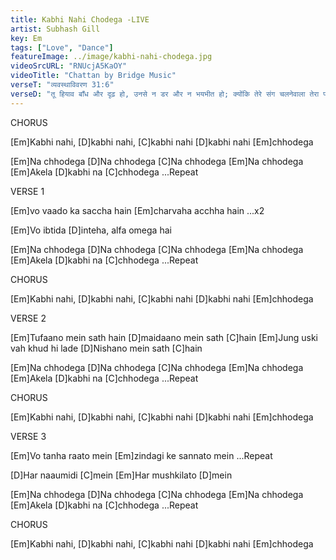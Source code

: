 ```yaml
---
title: Kabhi Nahi Chodega -LIVE
artist: Subhash Gill
key: Em
tags: ["Love", "Dance"]
featureImage: ../image/kabhi-nahi-chodega.jpg
videoSrcURL: "RNUcjA5KaOY"
videoTitle: "Chattan by Bridge Music"
verseT: "व्यवस्थाविवरण 31:6"
verseD: "तू हियाव बाँध और दृढ़ हो, उनसे न डर और न भयभीत हो; क्योंकि तेरे संग चलनेवाला तेरा परमेश्‍वर यहोवा है; वह तुझ को धोखा न देगा और न छोड़ेगा।"
---
```


CHORUS 

[Em]Kabhi nahi, [D]kabhi nahi, [C]kabhi nahi
[D]kabhi nahi [Em]chhodega

[Em]Na chhodega [D]Na chhodega
[C]Na chhodega [Em]Na chhodega
[Em]Akela [D]kabhi na [C]chhodega  ...Repeat


VERSE 1

[Em]vo vaado ka saccha hain 
[Em]charvaha acchha hain ...x2

[Em]Vo ibtida [D]inteha, alfa omega hai

[Em]Na chhodega [D]Na chhodega
[C]Na chhodega [Em]Na chhodega
[Em]Akela [D]kabhi na [C]chhodega  ...Repeat
 

CHORUS 

[Em]Kabhi nahi, [D]kabhi nahi, [C]kabhi nahi
[D]kabhi nahi [Em]chhodega


VERSE 2

[Em]Tufaano mein sath hain 
[D]maidaano mein sath [C]hain
[Em]Jung uski vah khud hi lade
[D]Nishano mein sath [C]hain

[Em]Na chhodega [D]Na chhodega
[C]Na chhodega [Em]Na chhodega
[Em]Akela [D]kabhi na [C]chhodega  ...Repeat


CHORUS 

[Em]Kabhi nahi, [D]kabhi nahi, [C]kabhi nahi
[D]kabhi nahi [Em]chhodega
 
VERSE 3

[Em]Vo tanha raato mein 
[Em]zindagi ke sannato mein ...Repeat

[D]Har naaumidi [C]mein 
[Em]Har mushkilato [D]mein

[Em]Na chhodega [D]Na chhodega
[C]Na chhodega [Em]Na chhodega
[Em]Akela [D]kabhi na [C]chhodega  ...Repeat


CHORUS 

[Em]Kabhi nahi, [D]kabhi nahi, [C]kabhi nahi
[D]kabhi nahi [Em]chhodega

